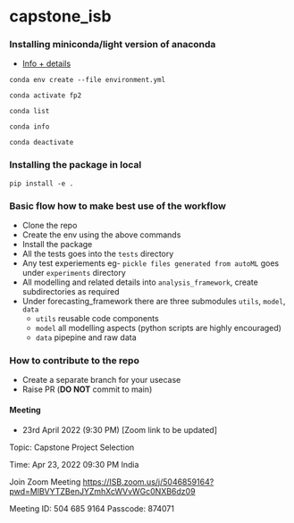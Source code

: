 # capstone_isb


### Installing miniconda/light version of anaconda 
- [Info + details](https://docs.conda.io/en/latest/miniconda.html)

```shell
conda env create --file environment.yml
```
```shell
conda activate fp2
```
```shell
conda list
```
```shell
conda info
```
```shell
conda deactivate
```
### Installing the package in local 
```shell
pip install -e .
```

### Basic flow how to make best use of the workflow
- Clone the repo
- Create the env using the above commands 
- Install the package 
- All the tests goes into the `tests` directory 
- Any test experiements eg- `pickle files generated from autoML` goes under `experiments` directory
- All modelling and related details into `analysis_framework`, create subdirectories as required 
- Under forecasting_framework there are three submodules `utils`, `model`, `data` 
  - `utils` reusable code components
  - `model` all modelling aspects (python scripts are highly encouraged)
  - `data` pipepine and raw data

### How to contribute to the repo
- Create a separate branch for your usecase 
- Raise PR (**DO NOT** commit to main)


#### Meeting 
- 23rd April 2022 (9:30 PM) [Zoom link to be updated]

Topic: Capstone Project Selection

Time: Apr 23, 2022 09:30 PM India

Join Zoom Meeting
https://ISB.zoom.us/j/5046859164?pwd=MlBVYTZBenJYZmhXcWVvWGc0NXB6dz09

Meeting ID: 504 685 9164
Passcode: 874071
